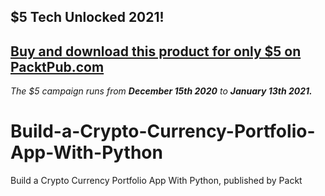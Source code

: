 ## $5 Tech Unlocked 2021!
[Buy and download this product for only $5 on PacktPub.com](https://www.packtpub.com/)
-----
*The $5 campaign         runs from __December 15th 2020__ to __January 13th 2021.__*

# Build-a-Crypto-Currency-Portfolio-App-With-Python
Build a Crypto Currency Portfolio App With Python, published by Packt
